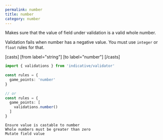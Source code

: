 ```yaml
---
permalink: number
title: number
category: number
---
```


Makes sure that the value of field under validation is a valid
whole number.
 
Validation fails when number has a negative value. You must use `integer`
or `float` rules for that.
 
[casts]
 [from label="string"]
 [to label="number"]
[/casts]
 
```ts
import { validations } from 'indicative/validator'
 
const rules = {
  game_points: 'number'
}
 
// or
const rules = {
  game_points: [
    validations.number()
  ]
}
```
    Ensure value is castable to number
    Whole numbers must be greater than zero
    Mutate field value